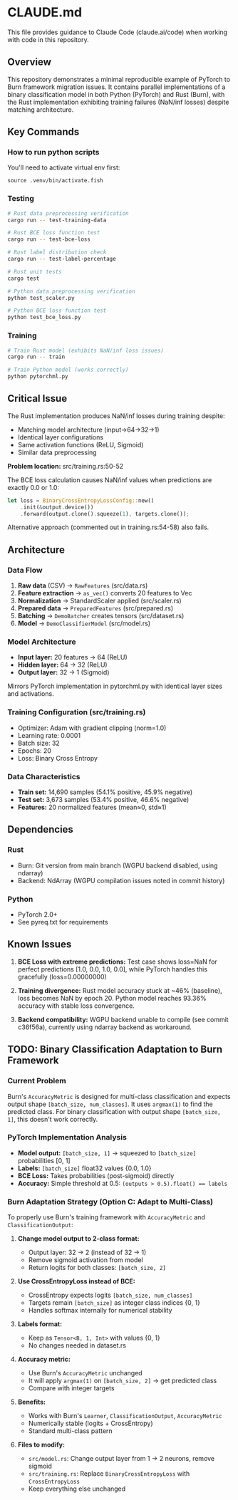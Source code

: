 # CLAUDE.md

This file provides guidance to Claude Code (claude.ai/code) when working with
code in this repository.

## Overview

This repository demonstrates a minimal reproducible example of PyTorch to Burn
framework migration issues. It contains parallel implementations of a binary
classification model in both Python (PyTorch) and Rust (Burn), with the Rust
implementation exhibiting training failures (NaN/inf losses) despite matching
architecture.

## Key Commands

### How to run python scripts

You'll need to activate virtual env first:

```
source .venv/bin/activate.fish 
```

### Testing
```bash
# Rust data preprocessing verification
cargo run -- test-training-data

# Rust BCE loss function test
cargo run -- test-bce-loss

# Rust label distribution check
cargo run -- test-label-percentage

# Rust unit tests
cargo test

# Python data preprocessing verification
python test_scaler.py

# Python BCE loss function test
python test_bce_loss.py
```

### Training
```bash
# Train Rust model (exhibits NaN/inf loss issues)
cargo run -- train

# Train Python model (works correctly)
python pytorchml.py
```

## Critical Issue

The Rust implementation produces NaN/inf losses during training despite:
- Matching model architecture (input->64->32->1)
- Identical layer configurations
- Same activation functions (ReLU, Sigmoid)
- Similar data preprocessing

**Problem location:** src/training.rs:50-52

The BCE loss calculation causes NaN/inf values when predictions are exactly 0.0 or 1.0:
```rust
let loss = BinaryCrossEntropyLossConfig::new()
    .init(&output.device())
    .forward(output.clone().squeeze(1), targets.clone());
```

Alternative approach (commented out in training.rs:54-58) also fails.

## Architecture

### Data Flow
1. **Raw data** (CSV) → `RawFeatures` (src/data.rs)
2. **Feature extraction** → `as_vec()` converts 20 features to Vec<f32>
3. **Normalization** → StandardScaler applied (src/scaler.rs)
4. **Prepared data** → `PreparedFeatures` (src/prepared.rs)
5. **Batching** → `DemoBatcher` creates tensors (src/dataset.rs)
6. **Model** → `DemoClassifierModel` (src/model.rs)

### Model Architecture
- **Input layer:** 20 features → 64 (ReLU)
- **Hidden layer:** 64 → 32 (ReLU)
- **Output layer:** 32 → 1 (Sigmoid)

Mirrors PyTorch implementation in pytorchml.py with identical layer sizes and activations.

### Training Configuration (src/training.rs)
- Optimizer: Adam with gradient clipping (norm=1.0)
- Learning rate: 0.0001
- Batch size: 32
- Epochs: 20
- Loss: Binary Cross Entropy

### Data Characteristics
- **Train set:** 14,690 samples (54.1% positive, 45.9% negative)
- **Test set:** 3,673 samples (53.4% positive, 46.6% negative)
- **Features:** 20 normalized features (mean≈0, std≈1)

## Dependencies

### Rust
- Burn: Git version from main branch (WGPU backend disabled, using ndarray)
- Backend: NdArray (WGPU compilation issues noted in commit history)

### Python
- PyTorch 2.0+
- See pyreq.txt for requirements

## Known Issues

1. **BCE Loss with extreme predictions:** Test case shows loss=NaN for perfect predictions [1.0, 0.0, 1.0, 0.0], while PyTorch handles this gracefully (loss=0.00000000)

2. **Training divergence:** Rust model accuracy stuck at ~46% (baseline), loss becomes NaN by epoch 20. Python model reaches 93.36% accuracy with stable loss convergence.

3. **Backend compatibility:** WGPU backend unable to compile (see commit c36f56a), currently using ndarray backend as workaround.

## TODO: Binary Classification Adaptation to Burn Framework

### Current Problem

Burn's `AccuracyMetric` is designed for multi-class classification and expects
output shape `[batch_size, num_classes]`. It uses `argmax(1)` to find the
predicted class. For binary classification with output shape `[batch_size, 1]`,
this doesn't work correctly.

### PyTorch Implementation Analysis
- **Model output:** `[batch_size, 1]` → squeezed to `[batch_size]` probabilities [0, 1]
- **Labels:** `[batch_size]` float32 values {0.0, 1.0}
- **BCE Loss:** Takes probabilities (post-sigmoid) directly
- **Accuracy:** Simple threshold at 0.5: `(outputs > 0.5).float() == labels`

### Burn Adaptation Strategy (Option C: Adapt to Multi-Class)
To properly use Burn's training framework with `AccuracyMetric` and `ClassificationOutput`:

1. **Change model output to 2-class format:**
   - Output layer: 32 → 2 (instead of 32 → 1)
   - Remove sigmoid activation from model
   - Return logits for both classes: `[batch_size, 2]`

2. **Use CrossEntropyLoss instead of BCE:**
   - CrossEntropy expects logits `[batch_size, num_classes]`
   - Targets remain `[batch_size]` as integer class indices {0, 1}
   - Handles softmax internally for numerical stability

3. **Labels format:**
   - Keep as `Tensor<B, 1, Int>` with values {0, 1}
   - No changes needed in dataset.rs

4. **Accuracy metric:**
   - Use Burn's `AccuracyMetric` unchanged
   - It will apply `argmax(1)` on `[batch_size, 2]` → get predicted class
   - Compare with integer targets

5. **Benefits:**
   - Works with Burn's `Learner`, `ClassificationOutput`, `AccuracyMetric`
   - Numerically stable (logits + CrossEntropy)
   - Standard multi-class pattern

6. **Files to modify:**
   - `src/model.rs`: Change output layer from 1 → 2 neurons, remove sigmoid
   - `src/training.rs`: Replace `BinaryCrossEntropyLoss` with `CrossEntropyLoss`
   - Keep everything else unchanged
